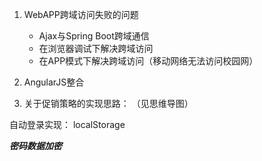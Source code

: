 1. WebAPP跨域访问失败的问题
    - Ajax与Spring Boot跨域通信
    - 在浏览器调试下解决跨域访问
    - 在APP模式下解决跨域访问（移动网络无法访问校园网）
2. AngularJS整合

3. 关于促销策略的实现思路：  （见思维导图）
    <!-- - 商品促销主要有以下几种手段：
        1. 直接折扣 -->

自动登录实现：
    localStorage

***密码数据加密***